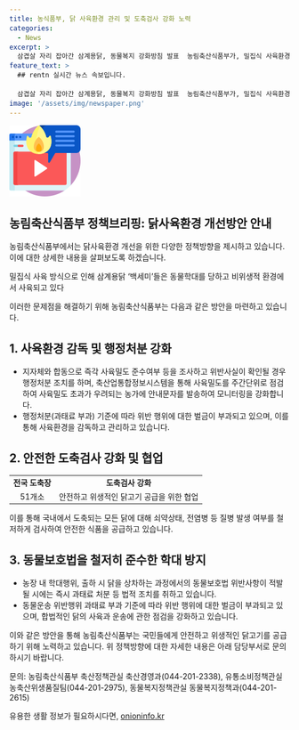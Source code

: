 ```yaml
---
title: 농식품부, 닭 사육환경 관리 및 도축검사 강화 노력
categories:
  - News
excerpt: >
  삼겹살 자리 잡아간 삼계용닭, 동물복지 강화방침 발표  농림축산식품부가, 밀집식 사육환경에서 당한 삼겄용닭 백세미 사례를 경각시키며, 사육환경 검사와 도축단계 강화를 위한 정책발표. 닭에 대한 행정처분 강화와, 도축장에서의 검사 강화, 농장 내 학대행위 법적 조치 등을 강조. 닭고기 안전을 위한 노력을 약속함. (150자)
feature_text: >
  ## rentn 실시간 뉴스 속보입니다.

  삼겹살 자리 잡아간 삼계용닭, 동물복지 강화방침 발표  농림축산식품부가, 밀집식 사육환경에서 당한 삼겄용닭 백세미 사례를 경각시키며, 사육환경 검사와 도축단계 강화를 위한 정책발표. 닭에 대한 행정처분 강화와, 도축장에서의 검사 강화, 농장 내 학대행위 법적 조치 등을 강조. 닭고기 안전을 위한 노력을 약속함. (150자)
image: '/assets/img/newspaper.png'
---
```


<p><img src="/assets/img/news.png" alt="rentncar 속보" /></p>

<h2 data-ke-size="size26">농림축산식품부 정책브리핑: 닭사육환경 개선방안 안내</h2>

<p>농림축산식품부에서는 닭사육환경 개선을 위한 다양한 정책방향을 제시하고 있습니다. 이에 대한 상세한 내용을 살펴보도록 하겠습니다.</p>

<p data-ke-size="size16">밀집식 사육 방식으로 인해 삼계용닭 ‘백세미’들은 동물학대를 당하고 비위생적 환경에서 사육되고 있다</p>

<p>이러한 문제점을 해결하기 위해 농림축산식품부는 다음과 같은 방안을 마련하고 있습니다.</p>

<h2 data-ke-size="size24">1. 사육환경 감독 및 행정처분 강화</h2>

<ul>
  <li>지자체와 합동으로 즉각 사육밀도 준수여부 등을 조사하고 위반사실이 확인될 경우 행정처분 조치를 하며, 축산업통합정보시스템을 통해 사육밀도를 주간단위로 점검하여 사육밀도 초과가 우려되는 농가에 안내문자를 발송하여 모니터링을 강화합니다.</li>
  <li>행정처분(과태료 부과) 기준에 따라 위반 행위에 대한 벌금이 부과되고 있으며, 이를 통해 사육환경을 감독하고 관리하고 있습니다.</li>
</ul>

<h2 data-ke-size="size24">2. 안전한 도축검사 강화 및 협업</h2>

<table>
  <tr>
    <td style="text-align: center; height: 17px;"><b>전국 도축장</b></td>
    <td style="text-align: center; height: 17px;"><b>도축검사 강화</b></td>
  </tr>
  <tr>
    <td style="text-align: center; height: 17px;">51개소</td>
    <td style="text-align: center; height: 17px;">안전하고 위생적인 닭고기 공급을 위한 협업</td>
  </tr>
</table>

<p>이를 통해 국내에서 도축되는 모든 닭에 대해 쇠약상태, 전염병 등 질병 발생 여부를 철저하게 검사하여 안전한 식품을 공급하고 있습니다.</p>

<h2 data-ke-size="size24">3. 동물보호법을 철저히 준수한 학대 방지</h2>

<ul>
  <li>농장 내 학대행위, 출하 시 닭을 상차하는 과정에서의 동물보호법 위반사항이 적발될 시에는 즉시 과태료 처분 등 법적 조치를 취하고 있습니다.</li>
  <li>동물운송 위반행위 과태료 부과 기준에 따라 위반 행위에 대한 벌금이 부과되고 있으며, 합법적인 닭의 사육과 운송에 관한 점검을 강화하고 있습니다.</li>
</ul>

<p>이와 같은 방안을 통해 농림축산식품부는 국민들에게 안전하고 위생적인 닭고기를 공급하기 위해 노력하고 있습니다. 위 정책방향에 대한 자세한 내용은 아래 담당부서로 문의하시기 바랍니다.</p>

<p>문의: 농림축산식품부 축산정책관실 축산경영과(044-201-2338), 유통소비정책관실 농축산위생품질팀(044-201-2975), 동물복지정책관실 동물복지정책과(044-201-2615)</p>

<p data-ke-size="size16"></p>
유용한 생활 정보가 필요하시다면, <a href="https://onioninfo.kr" rel="dofollow">onioninfo.kr</a>


